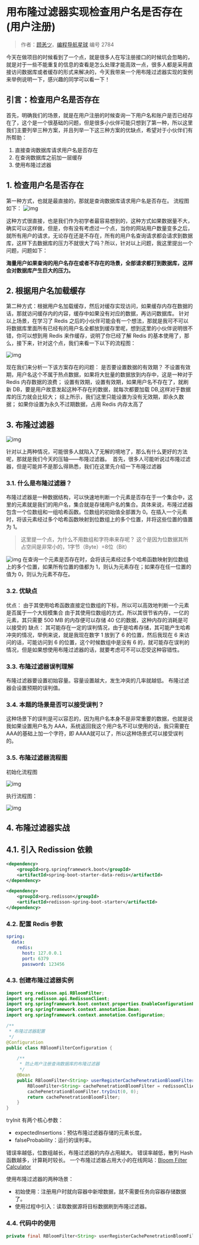 # 用布隆过滤器实现检查用户名是否存在(用户注册)

> 作者：[顾恙ツ](https://juejin.cn/user/128017175944557)，[编程导航星球](https://wx.zsxq.com/dweb2/index/footprint/581112422281244) 编号 2784

今天在做项目的时候看到了一个点，就是很多人在写注册接口的时候坑会忽略的，就是对于一些不能重复的信息的查看是怎么处理才能高效一点，很多人都是采用直接访问数据库或者缓存的形式来解决的，今天我带来一个用布隆过滤器实现的案例来举例说明一下，感兴趣的同学可以看一下！

## 引言：检查用户名是否存在

首先，明确我们的场景，就是在用户注册的时候查询一下用户名和账户是否已经存在了，这个是一个很基础的问题，但是很多小伙伴可能只想到了第一种，所以这里我们主要列举三种方案，并且列举一下这三种方案的优缺点，希望对于小伙伴们有所帮助：

1. 直接查询数据库请求用户名是否存在
2. 在查询数据库之前加一层缓存
3. 使用布隆过滤器

## 1. 检查用户名是否存在

第一种方式，也就是最直接的，那就是查询数据库请求用户名是否存在。 流程图如下： ![img](https://pic.yupi.icu/5563/202311201051234.png) 

这种方式很直接，也是我们作为初学者最容易想到的，这种方式如果数据量不大，确实可以这样做，但是，你有没有考虑过一个点，当你的网站用户数量变多之后，就所有用户的请求，无论存在还是不存在，所有的用户名查询请求都会请求到数据库，这样下去数据库的压力不就很大了吗？所以，针对以上问题，我这里提出一个问题，问题如下：

**海量用户如果查询的用户名存在或者不存在的场景，全部请求都打到数据库，这样会对数据库产生巨大的压力。**

## 2. 根据用户名加载缓存

第二种方式：根据用户名加载缓存，然后对缓存实现访问，如果缓存内存在数据的话，那就访问缓存内的内容，缓存中如果没有对应的数据，再访问数据库。 针对以上场景，在学习了 Redis 之后的小伙伴可能会有一个想法，那就是我可不可以将数据库里面所有已经有的用户名全都放到缓存里呢，想到这里的小伙伴说明很不错，你可以想到用 Redis 来作缓存，说明了你已经了解 Redis 的基本使用了，那么，接下来，针对这个点，我们来看一下以下的流程图：

![img](https://pic.yupi.icu/5563/202311201051228.png)

现在我们来分析一下该方案存在的问题： 是否要设置数据的有效期？ 不设置有效期，用户名这个不属于热点数据，如果将大批量的数据放到内存中，这是一种对于 Redis 内存数据的浪费； 设置有效期，设置有效期，如果用户名不存在了，就刷新 DB，要是用户故意发起这种不存在的数据，就每次都要加载 DB,这样对于数据库的压力就会比较大； 综上所示，我们这里只能设置为没有无效期，即永久数据； 如果你设置为永久不过期数据，占用 Redis 内存太高了

## 3. 布隆过滤器

![img](https://pic.yupi.icu/5563/202311201051322.png) 

针对以上两种情况，可能很多人就陷入了无解的境地了，那么有什么更好的方法呢，那就是我们今天的压轴——布隆过滤器。 ﻿﻿﻿ 首先，很多人可能听说过布隆过滤器，但是可能并不是那么得熟悉，我们在这里先介绍一下布隆过滤器

### 3.1. 什么是布隆过滤器？

布隆过滤器是一种数据结构，可以快速地判断一个元素是否存在于一个集合中，这里的元素就是我们的用户名，集合就是存储用户名的集合。具体来说，布隆过滤器包含一个位数组和一组哈希函数。位数组的初始值全部置为 0。在插入一个元素时，将该元素经过多个哈希函数映射到位数组上的多个位置，并将这些位置的值置为 1。

> 这里提一个点，为什么不用数组和字符串来存呢？ 这个是因为位数据其所占空间是非常小的，1字节（Byte）=8位（Bit）

![img](https://pic.yupi.icu/5563/202311201051498.png) 在查询一个元素是否存在时，会将该元素经过多个哈希函数映射到位数组上的多个位置，如果所有位置的值都为 1，则认为元素存在；如果存在任一位置的值为 0，则认为元素不存在。

### 3.2. 优缺点

优点： 由于其使用哈希函数直接定位数组的下标，所以可以高效地判断一个元素是否属于一个大规模集合 由于其使用位数组的方式，所以其很节省内存，一亿的元素，其只需要 500 MB 的内存便可以存储 40 亿的数据，这种内存的消耗是可以接受的 缺点： 其可能存在一定的误判情况，由于是哈希存储，其可能产生哈希冲突的情况，举例来说，就是我现在数字 1 放到了 6 的位置，然后我现在 6 来访问的话，可能访问到 6 的位置，这个时候数组中是没有 6 的，就可能存在误判的情况，但是如果想使用布隆过滤器的话，就要考虑可不可以忍受这种容错性。

### 3.3. 布隆过滤器误判理解

布隆过滤器要设置初始容量。容量设置越大，发生冲突的几率就越低。 布隆过滤器会设置预期的误判值。

### 3.4. 本题的场景是否可以接受误判？

这种场景下的误判是可以容忍的，因为用户名本身不是非常重要的数据，也就是说我如果设置用户名为 AAA，系统返回我这个用户名不可以使用的话，我只需要在AAA的基础上加一个字符，即 AAAA就可以了，所以这种场景式可以接受误判的。

### 3.5. 布隆过滤器流程图

初始化流程图

![img](https://pic.yupi.icu/5563/202311201051312.png)

执行流程图：

![img](https://pic.yupi.icu/5563/202311201051121.png)

## 4. 布隆过滤器实战

## 4.1. 引入 Redission 依赖

```xml
<dependency>
    <groupId>org.springframework.boot</groupId>
    <artifactId>spring-boot-starter-data-redis</artifactId>
</dependency>

<dependency>
    <groupId>org.redisson</groupId>
    <artifactId>redisson-spring-boot-starter</artifactId>
</dependency>
```

### 4.2. 配置 Redis 参数

```yml
spring:
  data:
    redis:
      host: 127.0.0.1
      port: 6379
      password: 123456
```

### 4.3. 创建布隆过滤器实例

```java
import org.redisson.api.RBloomFilter;
import org.redisson.api.RedissonClient;
import org.springframework.boot.context.properties.EnableConfigurationProperties;
import org.springframework.context.annotation.Bean;
import org.springframework.context.annotation.Configuration;

/**
 * 布隆过滤器配置
 */
@Configuration
public class RBloomFilterConfiguration {

    /**
     * 防止用户注册查询数据库的布隆过滤器
     */
    @Bean
    public RBloomFilter<String> userRegisterCachePenetrationBloomFilter(RedissonClient redissonClient) {
        RBloomFilter<String> cachePenetrationBloomFilter = redissonClient.getBloomFilter("xxx");
        cachePenetrationBloomFilter.tryInit(0, 0);
        return cachePenetrationBloomFilter;
    }
}
```

tryInit 有两个核心参数：

- expectedInsertions：预估布隆过滤器存储的元素长度。
- falseProbability：运行的误判率。

错误率越低，位数组越长，布隆过滤器的内存占用越大。 错误率越低，散列 Hash 函数越多，计算耗时较长。 一个布隆过滤器占用大小的在线网站：[Bloom Filter Calculator](https://krisives.github.io/bloom-calculator/)

使用布隆过滤器的两种场景：

- 初始使用：注册用户时就向容器中新增数据，就不需要任务向容器存储数据了。
- 使用过程中引入：读取数据源将目标数据刷到布隆过滤器。

### 4.4. 代码中的使用

```java
private final RBloomFilter<String> userRegisterCachePenetrationBloomFilter;
```